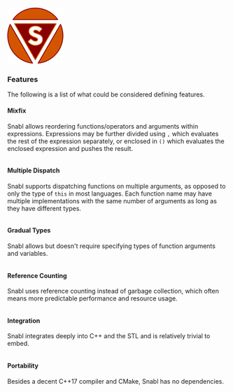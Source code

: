 ![Logo](logo.png?raw=true)

### Features
The following is a list of what could be considered defining features.

#### Mixfix
Snabl allows reordering functions/operators and arguments within expressions. Expressions may be further divided using ```,``` which evaluates the rest of the expression separately, or enclosed in ```()``` which evaluates the enclosed expression and pushes the result.

```
```

#### Multiple Dispatch
Snabl supports dispatching functions on multiple arguments, as opposed to only the type of ```this``` in most languages. Each function name may have multiple implementations with the same number of arguments as long as they have different types.

```
```

#### Gradual Types
Snabl allows but doesn't require specifying types of function arguments and variables.

```
```

#### Reference Counting
Snabl uses reference counting instead of garbage collection, which often means more predictable performance and resource usage.

```
```

#### Integration
Snabl integrates deeply into C++ and the STL and is relatively trivial to embed.

```
```

#### Portability
Besides a decent C++17 compiler and CMake, Snabl has no dependencies.

```
```